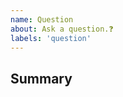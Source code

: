 ```yaml
---
name: Question
about: Ask a question.❓
labels: 'question'
---
```


## Summary

<!-- What do you need help with? -->

<!---
❗️❗️ Also, please consider donating () ❗️❗️

Donations will ensure the following:

🔨 Long term maintenance of the project
🛣 Progress on the roadmap
🐛 Quick responses to bug reports and help requests
 -->

